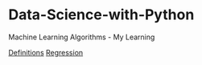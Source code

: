 # Data-Science-with-Python
Machine Learning Algorithms - My Learning

[Definitions](https://github.com/sateesh-satti/Data-Science-with-Python/blob/master/Defintions/README.md)
[Regression](https://github.com/sateesh-satti/Data-Science-with-Python/tree/master/Regression)
